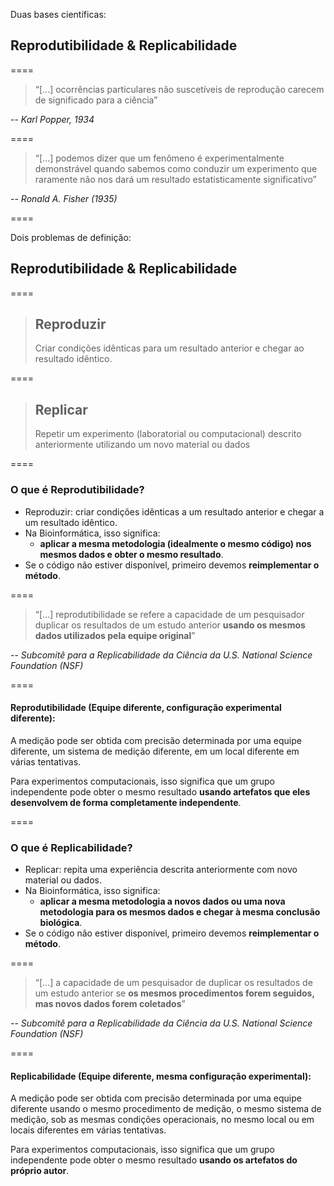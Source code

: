 Duas bases científicas:

## Reprodutibilidade & Replicabilidade

====

> “[...] ocorrências particulares não suscetíveis de reprodução carecem de significado para a ciência”

-- <cite>Karl Popper, 1934</cite>

====

> “[...] podemos dizer que um fenômeno é experimentalmente demonstrável quando sabemos como conduzir um experimento que raramente não nos dará um resultado estatisticamente significativo”

-- <cite>Ronald A. Fisher (1935)</cite>

====

Dois problemas de definição:

## Reprodutibilidade & Replicabilidade

====

> ## Reproduzir
> Criar condições idênticas para um resultado anterior e chegar ao resultado idêntico.

====

> ## Replicar
> Repetir um experimento (laboratorial ou computacional) descrito anteriormente utilizando um novo material ou dados

====

### O que é Reprodutibilidade?

- Reproduzir: criar condições idênticas a um resultado anterior e chegar a um resultado idêntico.
- Na Bioinformática, isso significa:
  - **aplicar a mesma metodologia (idealmente o mesmo código) nos mesmos dados e obter o mesmo resultado**.
- Se o código não estiver disponível, primeiro devemos **reimplementar o método**.

====

<!-- .slide: data-background="img/motivation.jpg" -->

> “[...] reprodutibilidade se refere a capacidade de um pesquisador duplicar os resultados de um estudo anterior **usando os mesmos dados utilizados pela equipe original**”

-- <cite>Subcomitê para a Replicabilidade da Ciência da U.S. National Science Foundation (NSF)</cite>

====

#### Reprodutibilidade (Equipe diferente, configuração experimental diferente): 

A medição pode ser obtida com precisão determinada por uma equipe diferente, um sistema de medição diferente, em um local diferente em várias tentativas. 

Para experimentos computacionais, isso significa que um grupo independente pode obter o mesmo resultado **usando artefatos que eles desenvolvem de forma completamente independente**.

====

### O que é Replicabilidade?

- Replicar: repita uma experiência descrita anteriormente com novo material ou dados.
- Na Bioinformática, isso significa:
  - **aplicar a mesma metodologia a novos dados ou uma nova metodologia para os mesmos dados e chegar à mesma conclusão biológica**.
- Se o código não estiver disponível, primeiro devemos **reimplementar o método**.

====

<!-- .slide: data-background="img/motivation.jpg" -->

> “[...] a capacidade de um pesquisador de duplicar os resultados de um estudo anterior se **os mesmos procedimentos forem seguidos, mas novos dados forem coletados**”

-- <cite>Subcomitê para a Replicabilidade da Ciência da U.S. National Science Foundation (NSF)</cite>

====

#### Replicabilidade (Equipe diferente, mesma configuração experimental): 

A medição pode ser obtida com precisão determinada por uma equipe diferente usando o mesmo procedimento de medição, o mesmo sistema de medição, sob as mesmas condições operacionais, no mesmo local ou em locais diferentes em várias tentativas. 

Para experimentos computacionais, isso significa que um grupo independente pode obter o mesmo resultado **usando os artefatos do próprio autor**.

